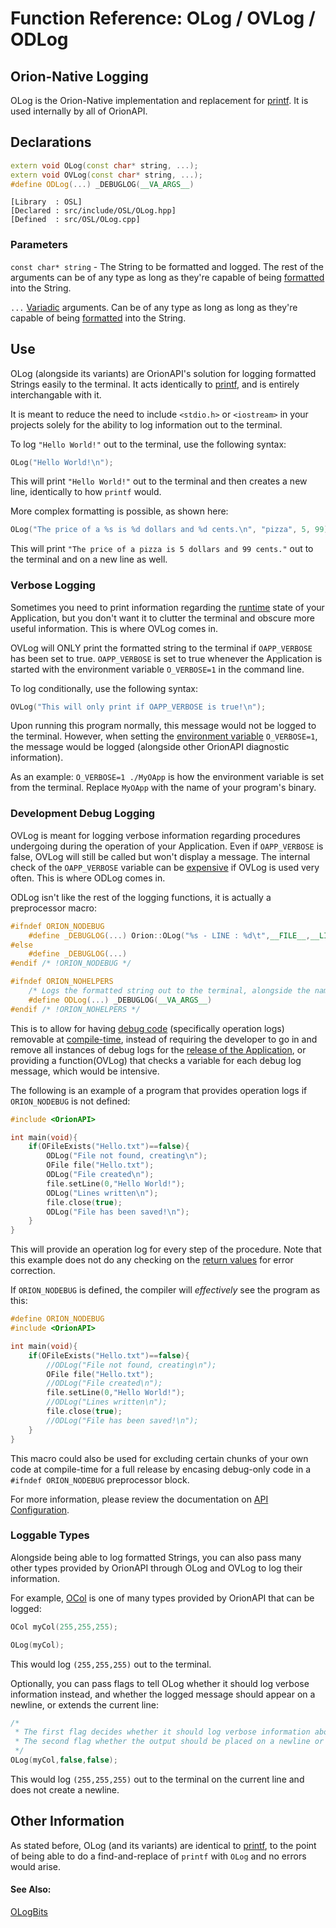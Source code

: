 # Function Reference: OLog / OVLog / ODLog
## Orion-Native Logging
OLog is the Orion-Native implementation and replacement for [printf](https://www.tutorialspoint.com/c_standard_library/c_function_printf.htm).
It is used internally by all of OrionAPI.

## Declarations
```cpp
extern void OLog(const char* string, ...);
extern void OVLog(const char* string, ...);
#define ODLog(...) _DEBUGLOG(__VA_ARGS__)
```
```
[Library  : OSL]
[Declared : src/include/OSL/OLog.hpp]
[Defined  : src/OSL/OLog.cpp]
```

### Parameters
`const char* string` - The String to be formatted and logged. The rest of the arguments can be of any type as long as they're capable of being [formatted](https://en.wikipedia.org/wiki/Printf_format_string) into the String.

`...` [Variadic](https://en.wikipedia.org/wiki/Variadic_function) arguments. Can be of any type as long as long as they're capable of being [formatted](https://en.wikipedia.org/wiki/Printf_format_string) into the String.

## Use
OLog (alongside its variants) are OrionAPI's solution for logging formatted Strings easily to the terminal.
It acts identically to [printf](https://www.tutorialspoint.com/c_standard_library/c_function_printf.htm), and is entirely interchangable with it.

It is meant to reduce the need to include `<stdio.h>` or `<iostream>` in your projects solely for the ability to log information out to the terminal.

To log `"Hello World!"` out to the terminal, use the following syntax:
```cpp
OLog("Hello World!\n");
```
This will print `"Hello World!"` out to the terminal and then creates a new line, identically to how `printf` would.

More complex formatting is possible, as shown here:
```cpp
OLog("The price of a %s is %d dollars and %d cents.\n", "pizza", 5, 99);
```
This will print `"The price of a pizza is 5 dollars and 99 cents."` out to the terminal and on a new line as well.

### Verbose Logging
Sometimes you need to print information regarding the [runtime](https://en.wikipedia.org/wiki/Runtime_(program_lifecycle_phase)) state of your Application, but you don't want it to clutter the terminal and obscure more useful information.
This is where OVLog comes in.

OVLog will ONLY print the formatted string to the terminal if `OAPP_VERBOSE` has been set to true.
`OAPP_VERBOSE` is set to true whenever the Application is started with the environment variable `O_VERBOSE=1` in the command line.

To log conditionally, use the following syntax:
```cpp
OVLog("This will only print if OAPP_VERBOSE is true!\n");
```
Upon running this program normally, this message would not be logged to the terminal.
However, when setting the [environment variable](https://en.wikipedia.org/wiki/Environment_variable) `O_VERBOSE=1`, the message would be logged (alongside other OrionAPI diagnostic information).

As an example: `O_VERBOSE=1 ./MyOApp` is how the environment variable is set from the terminal. Replace `MyOApp` with the name of your program's binary.

### Development Debug Logging
OVLog is meant for logging verbose information regarding procedures undergoing during the operation of your Application.
Even if `OAPP_VERBOSE` is false, OVLog will still be called but won't display a message. The internal check of the `OAPP_VERBOSE` variable can be [expensive](https://www.quora.com/What-does-it-mean-if-something-is-computationally-expensive)
if OVLog is used very often. This is where ODLog comes in.

ODLog isn't like the rest of the logging functions, it is actually a preprocessor macro:
```cpp
#ifndef ORION_NODEBUG
	#define _DEBUGLOG(...) Orion::OLog("%s - LINE : %d\t",__FILE__,__LINE__), Orion::OLog(__VA_ARGS__)
#else
	#define _DEBUGLOG(...)
#endif /* !ORION_NODEBUG */

#ifndef ORION_NOHELPERS
	/* Logs the formatted string out to the terminal, alongside the name of the File and the Line at which this is called for debugging. */
	#define ODLog(...) _DEBUGLOG(__VA_ARGS__)
#endif /* !ORION_NOHELPERS */
```
This is to allow for having [debug code](https://en.wikipedia.org/wiki/Debug_code) (specifically operation logs) removable at [compile-time](https://en.wikipedia.org/wiki/Compile_time),
instead of requiring the developer to go in and remove all instances of debug logs for the [release of the Application](https://en.wikipedia.org/wiki/Software_release_life_cycle#Release_candidate),
or providing a function(OVLog) that checks a variable for each debug log message, which would be intensive.

The following is an example of a program that provides operation logs if `ORION_NODEBUG` is not defined:
```cpp
#include <OrionAPI>

int main(void){
	if(OFileExists("Hello.txt")==false){
		ODLog("File not found, creating\n");
		OFile file("Hello.txt");
		ODLog("File created\n");
		file.setLine(0,"Hello World!");
		ODLog("Lines written\n");
		file.close(true);
		ODLog("File has been saved!\n");
	}
}
```
This will provide an operation log for every step of the procedure. Note that this example does not do any checking on the [return values](https://en.wikipedia.org/wiki/Return_statement) for error correction.

If `ORION_NODEBUG` is defined, the compiler will *effectively* see the program as this:
```cpp
#define ORION_NODEBUG
#include <OrionAPI>

int main(void){
	if(OFileExists("Hello.txt")==false){
		//ODLog("File not found, creating\n"); 
		OFile file("Hello.txt");
		//ODLog("File created\n");
		file.setLine(0,"Hello World!");
		//ODLog("Lines written\n");
		file.close(true);
		//ODLog("File has been saved!\n");
	}
}
```
This macro could also be used for excluding certain chunks of your own code at compile-time for a full release by encasing debug-only code in a `#ifndef ORION_NODEBUG` preprocessor block.


For more information, please review the documentation on [API Configuration](https://github.com/RosettaHS/OrionAPI/blob/main/docs/API%20Configuration.md).

### Loggable Types
Alongside being able to log formatted Strings, you can also pass many other types provided by OrionAPI through OLog and OVLog to log their information.

For example, [OCol](https://github.com/RosettaHS/OKit/blob/main/docs/Class%20Reference/OCol.md) is one of many types provided by OrionAPI that can be logged:
```cpp
OCol myCol(255,255,255);

OLog(myCol);
```
This would log `(255,255,255)` out to the terminal.

Optionally, you can pass flags to tell OLog whether it should log verbose information instead, and whether the logged message should appear on a newline, or extends the current line:
```cpp
/*
 * The first flag decides whether it should log verbose information about this Type instead of the traditional information. Default is false.
 * The second flag whether the output should be placed on a newline or append to the current one if applicable. Default is true.
 */
OLog(myCol,false,false);
```
This would log `(255,255,255)` out to the terminal on the current line and does not create a newline.

## Other Information
As stated before, OLog (and its variants) are identical to [printf](https://www.tutorialspoint.com/c_standard_library/c_function_printf.htm),
to the point of being able to do a find-and-replace of `printf` with `OLog` and no errors would arise.

#### See Also:
[OLogBits](https://github.com/RosettaHS/OrionAPI/blob/main/docs/Function%20Reference/OLog.md)